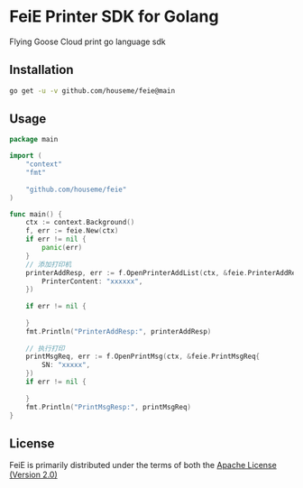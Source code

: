 # FeiE Printer SDK for Golang
Flying Goose Cloud print go language sdk

## Installation

```bash
go get -u -v github.com/houseme/feie@main 
```

## Usage

```go
package main

import (
    "context"
    "fmt"
    
    "github.com/houseme/feie"
)

func main() {
    ctx := context.Background()
    f, err := feie.New(ctx)
    if err != nil {
        panic(err)
    }
    // 添加打印机
    printerAddResp, err := f.OpenPrinterAddList(ctx, &feie.PrinterAddReq{
        PrinterContent: "xxxxxx",
    })
    
    if err != nil {
    
    }
    fmt.Println("PrinterAddResp:", printerAddResp)
    
    // 执行打印
    printMsgReq, err := f.OpenPrintMsg(ctx, &feie.PrintMsgReq{
        SN: "xxxxx",
    })
    if err != nil {
    
    }
    fmt.Println("PrintMsgResp:", printMsgReq)
}

```


## License
FeiE is primarily distributed under the terms of both the [Apache License (Version 2.0)](LICENSE)